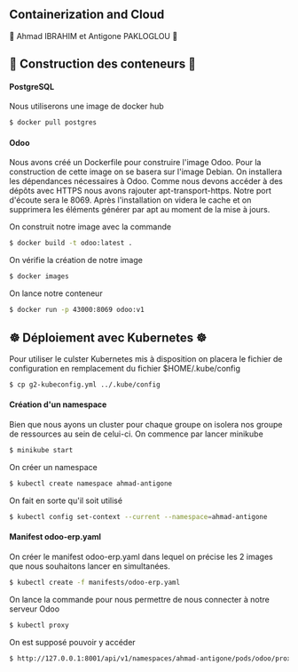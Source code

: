 ## Containerization and Cloud 

👥 Ahmad IBRAHIM et Antigone PAKLOGLOU 👥

## 🐋 Construction des conteneurs 🐋
#### PostgreSQL
Nous utiliserons une image de docker hub
```bash
$ docker pull postgres
```
#### Odoo
Nous avons créé un Dockerfile pour construire l'image Odoo. 
Pour la construction de cette image on se basera sur l'image Debian.
On installera les dépendances nécessaires à Odoo.
Comme nous devons accéder à des dépôts avec HTTPS nous avons rajouter apt-transport-https.
Notre port d'écoute sera le 8069.
Après l'installation on videra le cache et on supprimera les éléments générer par apt au moment de la mise à jours.

On construit notre image avec la commande
```bash
$ docker build -t odoo:latest .
```
On vérifie la création de notre image
```bash
$ docker images
```
On lance notre conteneur 
```bash
$ docker run -p 43000:8069 odoo:v1
```

## ☸️ Déploiement avec Kubernetes ☸️
Pour utiliser le culster Kubernetes mis à disposition on placera le fichier de configuration en remplacement du fichier $HOME/.kube/config
```bash
$ cp g2-kubeconfig.yml ../.kube/config
```

#### Création d'un namespace
Bien que nous ayons un cluster pour chaque groupe on isolera nos groupe de ressources au sein de celui-ci.
On commence par lancer minikube
```bash 
$ minikube start
```

On créer un namespace
```bash
$ kubectl create namespace ahmad-antigone
```
On fait en sorte qu'il soit utilisé
```bash
$ kubectl config set-context --current --namespace=ahmad-antigone
```

#### Manifest odoo-erp.yaml
On créer le manifest odoo-erp.yaml dans lequel on précise les 2 images que nous souhaitons lancer en simultanées.
```bash
$ kubectl create -f manifests/odoo-erp.yaml
```
On lance la commande pour nous  permettre de nous connecter à notre serveur Odoo
```bash
$ kubectl proxy
```

On est supposé pouvoir y accéder 
```bash
$ http://127.0.0.1:8001/api/v1/namespaces/ahmad-antigone/pods/odoo/proxy/
```
